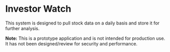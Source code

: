 # Investor Watch
This system is designed to pull stock data on a daily basis and store it for further analysis.

**Note:** This is a prototype application and is not intended for production use. It has not been designed/review for security and performance.